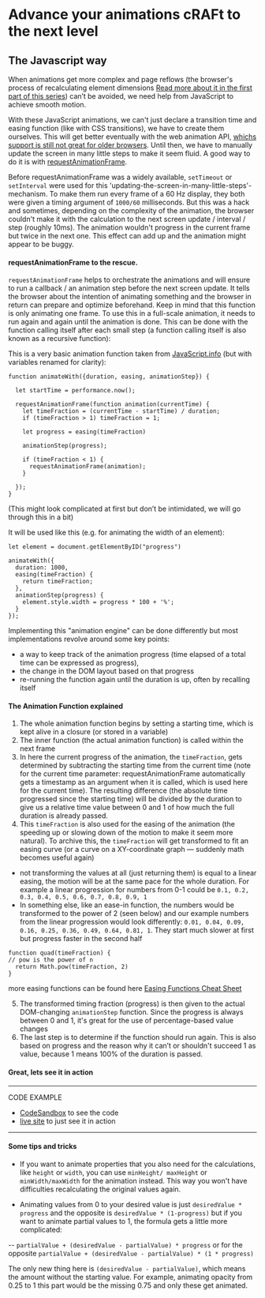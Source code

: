 # Advance your animations cRAFt to the next level

## The Javascript way

When animations get more complex and page reflows (the browser's process of recalculating element dimensions [Read more about it in the first part of this series](https://dev.to/s2engineers/better-animations-with-this-one-flip-n-trick-205a)) can’t be avoided, we need help from JavaScript to achieve smooth motion.

With these JavaScript animations, we can't just declare a transition time and easing function (like with CSS transitions), we have to create them ourselves. This will get better eventually with the web animation API, [whichs support is still not great for older browsers](https://caniuse.com/#search=Web%20Animations%20API). Until then, we have to manually update the screen in many little steps to make it seem fluid. A good way to do it is with [requestAnimationFrame](https://developer.mozilla.org/en-US/docs/Web/API/Window/requestAnimationFrame).

Before requestAnimationFrame was a widely available, `setTimeout` or `setInterval` were used for this 'updating-the-screen-in-many-little-steps'-mechanism. To make them run every frame of a 60 Hz display, they both were given a timing argument of `1000/60` milliseconds. But this was a hack and sometimes, depending on the complexity of the animation, the browser couldn't make it with the calculation to the next screen update / interval / step (roughly 10ms). The animation wouldn't progress in the current frame but twice in the next one. This effect can add up and the animation might appear to be buggy.

#### requestAnimationFrame to the rescue.

`requestAnimationFrame` helps to orchestrate the animations and will ensure to run a callback / an animation step before the next screen update. It tells the browser about the intention of animating something and the browser in return can prepare and optimize beforehand.
Keep in mind that this function is only animating one frame. To use this in a full-scale animation, it needs to run again and again until the animation is done. This can be done with the function calling itself after each small step (a function calling itself is also known as a recursive function):

This is a very basic animation function taken from [JavaScript.info](https://javascript.info/js-animation#structured-animation) (but with variables renamed for clarity):

```
function animateWith({duration, easing, animationStep}) {

  let startTime = performance.now();

  requestAnimationFrame(function animation(currentTime) {
    let timeFraction = (currentTime - startTime) / duration;
    if (timeFraction > 1) timeFraction = 1;

    let progress = easing(timeFraction)

    animationStep(progress);

    if (timeFraction < 1) {
      requestAnimationFrame(animation);
    }

  });
}
```

(This might look complicated at first but don’t be intimidated, we will go through this in a bit)

It will be used like this (e.g. for animating the width of an element):

```
let element = document.getElementByID("progress")

animateWith({
  duration: 1000,
  easing(timeFraction) {
    return timeFraction;
  },
  animationStep(progress) {
    element.style.width = progress * 100 + '%';
  }
});
```

Implementing this "animation engine" can be done differently but most implementations revolve around some key points:

- a way to keep track of the animation progress (time elapsed of a total time can be expressed as progress),
- the change in the DOM layout based on that progress
- re-running the function again until the duration is up, often by recalling itself

#### The Animation Function explained

1. The whole animation function begins by setting a starting time, which is kept alive in a closure (or stored in a variable)
2. The inner function (the actual animation function) is called within the next frame
3. In here the current progress of the animation, the `timeFraction`, gets determined by subtracting the starting time from the current time (note for the current time parameter: requestAnimationFrame automatically gets a timestamp as an argument when it is called, which is used here for the current time). The resulting difference (the absolute time progressed since the starting time) will be divided by the duration to give us a relative time value between 0 and 1 of how much the full duration is already passed.
4. This `timeFraction` is also used for the easing of the animation (the speeding up or slowing down of the motion to make it seem more natural). To archive this, the `timeFraction` will get transformed to fit an easing curve (or a curve on a XY-coordinate graph — suddenly math becomes useful again)

- not transforming the values at all (just returning them) is equal to a linear easing, the motion will be at the same pace for the whole duration. For example a linear progression for numbers from 0-1 could be `0.1, 0.2, 0.3, 0.4, 0.5, 0.6, 0.7, 0.8, 0.9, 1`
- In something else, like an ease-in function, the numbers would be transformed to the power of 2 (seen below) and our example numbers from the linear progression would look differently: `0.01, 0.04, 0.09, 0.16, 0.25, 0.36, 0.49, 0.64, 0.81, 1`. They start much slower at first but progress faster in the second half

```
function quad(timeFraction) {
// pow is the power of n
  return Math.pow(timeFraction, 2)
}
```

more easing functions can be found here [Easing Functions Cheat Sheet](https://easings.net/)

5. The transformed timing fraction (progress) is then given to the actual DOM-changing `animationStep` function. Since the progress is always between 0 and 1, it's great for the use of percentage-based value changes
6. The last step is to determine if the function should run again. This is also based on progress and the reason why it can’t or shouldn't succeed 1 as value, because 1 means 100% of the duration is passed.

#### Great, lets see it in action

---

CODE EXAMPLE

- [CodeSandbox](https://codesandbox.io/s/github/LucasPaetow/rAF-Animation/tree/master/) to see the code
- [live site](https://boring-bohr-d84e30.netlify.app/) to just see it in action

---

#### Some tips and tricks

- If you want to animate properties that you also need for the calculations, like `height` or `width`, you can use `minHeight/ maxHeight` or `minWidth/maxWidth` for the animation instead. This way you won't have difficulties recalculating the original values again.

- Animating values from 0 to your desired value is just `desiredValue * progress` and the opposite is `desiredValue * (1-progress)` but if you want to animate partial values to 1, the formula gets a little more complicated:

-- `partialValue + (desiredValue - partialValue) * progress` or for the opposite `partialValue + (desiredValue - partialValue) * (1 * progress)`

The only new thing here is `(desiredValue - partialValue)`, which means the amount without the starting value. For example, animating opacity from 0.25 to 1 this part would be the missing 0.75 and only these get animated.
